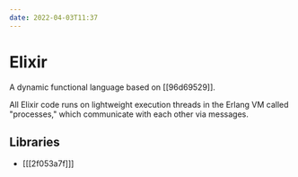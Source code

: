 ```yaml
---
date: 2022-04-03T11:37
---
```


# Elixir

A dynamic functional language based on [[96d69529]].

All Elixir code runs on lightweight execution threads in the Erlang VM called
"processes," which communicate with each other via messages.

## Libraries

- [[[2f053a7f]]]
